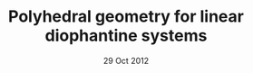 ---
layout: post
date: 29 Oct 2012
title: Polyhedral geometry for linear diophantine systems
venue: ERGA Seminar, University of Athens (Athens, Greece)
---
